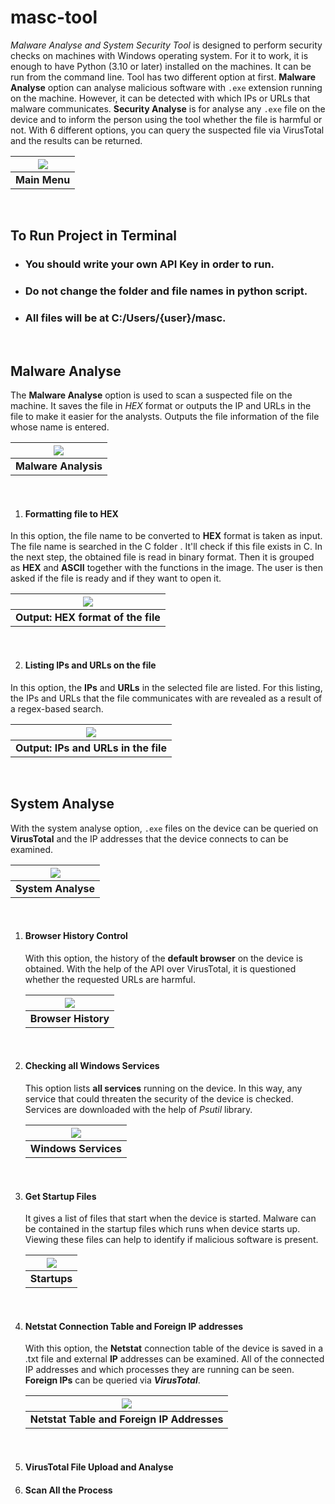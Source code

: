 # masc-tool
*Malware Analyse and System Security Tool* is designed to perform security checks on machines with Windows operating system. For it to work, it is enough to have Python (3.10 or later) installed on the machines. It can be run from the command line.
Tool has two different option at first. **Malware Analyse** option can analyse malicious software with `.exe` extension running on the machine. However, it can be detected with which IPs or URLs that malware communicates.
**Security Analyse** is for analyse any `.exe` file on the device and to inform the person using the tool whether the file is harmful or not. With 6 different options, you can query the suspected file via VirusTotal and the results can be returned.


| <img src="Images/main-menu.png"/> |
|-----------------------------------|
| **Main Menu**                     |

<br>

## To Run Project in Terminal
- ### You should write your own API Key in order to run.
- ### Do not change the folder and file names in python script.
- ### All files will be at C:/Users/{user}/masc.

<br>

## Malware Analyse

The **Malware Analyse** option is used to scan a suspected file on the machine. It saves the file in _HEX_ format or outputs the IP and URLs in the file to make it easier for the analysts. Outputs the file information of the file whose name is entered.

| <img src="Images/malware-analyse.png"/> |
|-----------------------------------------|
| **Malware Analysis**                    |             
<br>

1. #### Formatting file to HEX
In this option, the file name to be converted to **HEX** format is taken as input. The file name is searched in the C folder . It'll check if this file exists in C.
In the next step, the obtained file is read in binary format. Then it is grouped as **HEX** and **ASCII** together with the functions in the image. The user is then asked if the file is ready and if they want to open it.
<br>

| <img src="Images/hex-file.png"/>   |
|------------------------------------|
| **Output: HEX format of the file** | 
<br>

2. #### Listing IPs and URLs on the file

In this option, the **IPs** and **URLs** in the selected file are listed. For this listing, the IPs and URLs that the file communicates with are revealed as a result of a regex-based search.

| <img src="Images/ip-url.png"/>       |
|--------------------------------------|
| **Output: IPs and URLs in the file** | 

<br>


## System Analyse

With the system analyse option, `.exe` files on the device can be queried on **VirusTotal** and the IP addresses that the device connects to can be examined.

| <img src="Images/system-analyse.png"/> |
|----------------------------------------|
| **System Analyse**                     | 

<br>

1. #### Browser History Control

    With this option, the history of the **default browser** on the device is obtained. With the help of the API over VirusTotal, it is questioned whether the requested URLs are harmful.
    
    | <img src="Images/browser-history.png"/> |
    |----------------------------------------|
    | **Browser History**                     | 

<br>

2. #### Checking all Windows Services

    This option lists **all services** running on the device. In this way, any service that could threaten the security of the device is checked. Services are downloaded with the help of _Psutil_ library.

    | <img src="Images/w-service-results.png"/> |
    |----------------------------------------|
    | **Windows Services**                   | 

<br>

3. #### Get Startup Files

    It gives a list of files that start when the device is started. Malware can be contained in the startup files which runs when device starts up. Viewing these files can help to identify if malicious software is present.
    
    | <img src="Images/startups.png"/> |
    |----------------------------------------|
    | **Startups**                            | 

<br>

4. #### Netstat Connection Table and Foreign IP addresses
    
    With this option, the **Netstat** connection table of the device is saved in a .txt file and external **IP** addresses can be examined. All of the connected IP addresses and which processes they are running can be seen. **Foreign IPs** can be queried via **_VirusTotal_**.

    | <img src="Images/netstat.png"/> |
    |----------------------------------------|
    | **Netstat Table and Foreign IP Addresses**              | 

<br>

5. #### VirusTotal File Upload and Analyse


6. #### Scan All the Process 